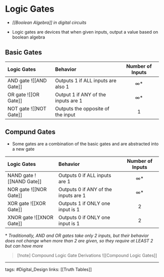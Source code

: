 # Logic Gates
- *[[Boolean Algebra]] in digital circuits*

- Logic gates are devices that when given inputs, output a value based on boolean algebra

## Basic Gates
| Logic Gates             | Behavior                                | Number of Inputs |
|:----------------------- |:--------------------------------------- |:----------------:|
| AND gate ![[AND Gate]]  | Outputs $1$ if ALL inputs are also $1$  |    $\infty$*     |
| OR gate  ![[OR Gate]]   | Output $1$ if ANY of the inputs are $1$ |    $\infty$*     |
| NOT gate  ![[NOT Gate]] | Outputs the opposite of the input       |        1         |

## Compund Gates
- Some gates are a combination of the basic gates and are abstracted into a new gate

| Logic Gates              | Behavior                                 | Number of Inputs |
|:------------------------ |:---------------------------------------- |:----------------:|
| NAND gate ![[NAND Gate]] | Outputs $0$ if ALL inputs are $1$        |    $\infty$*     |
| NOR gate  ![[NOR Gate]]  | Outputs $0$ if ANY of the inputs are $1$ |    $\infty$*     |
| XOR gate  ![[XOR Gate]]  | Outputs $1$ if ONLY one input is $1$     |        2         |
| XNOR gate ![[XNOR Gate]] | Outputs $0$ if ONLY one input is $1$     |        2         |

\* *Traditionally, AND and OR gates take only 2 inputs, but their behavior does not change when more than 2 are given, so they require at LEAST 2 but can have more*

>[!note] Compound Logic Gate Derivations
> ![[Compound Logic Gates]]

---
tags: #Digital_Design 
links: [[Truth Tables]]